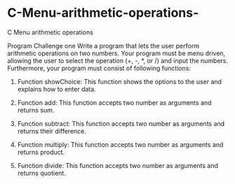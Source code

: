 # C-Menu-arithmetic-operations-
C Menu arithmetic operations 

Program Challenge one
Write a program that lets the user perform arithmetic operations on two numbers. Your program must be menu driven, allowing the user to select the operation (+, -, *, or /) and input the numbers. Furthermore, your program must consist of following functions:

1. Function showChoice: This function shows the options to the user and explains how to enter data.

2. Function add: This function accepts two number as arguments and returns sum.

3. Function subtract: This function accepts two number as arguments and returns their difference.

4. Function multiply: This function accepts two number as arguments and returns product.

5. Function divide: This function accepts two number as arguments and returns quotient.

